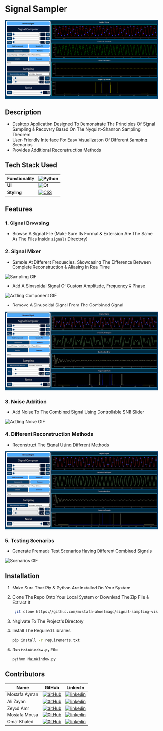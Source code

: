# Signal Sampler
![Main Picture](screenshots/home.png)


## Description

- Desktop Application Designed To Demonstrate The Principles Of Signal Sampling & Recovery Based On The Nyquist–Shannon Sampling Theorem
- User-Friendly Interface For Easy Visualization Of Different Samping Scenarios
- Provides Additional Reconstruction Methods

## Tech Stack Used

|**Functionality** | ![Python](https://img.shields.io/badge/python-3670A0?style=for-the-badge&logo=python&logoColor=ffdd54)|
|--- | --- |
|**UI** | ![Qt](https://img.shields.io/badge/Qt-%23217346.svg?style=for-the-badge&logo=Qt&logoColor=white)|
|**Styling** | [![CSS](https://img.shields.io/badge/CSS-1572B6?logo=css3&logoColor=fff)](#)|

## Features
### 1. Signal Browsing
- Browse A Signal File (Make Sure Its Format & Extension Are The Same As The Files Inside `signals` Directory)

### 2. Signal Mixer
- Sample At Different Frequncies, Showcasing The Difference Between Complete Reconstruction & Aliasing In Real Time

![Sampling GIF](screenshots/sampling.gif)
&nbsp;
- Add A Sinusoidal Signal Of Custom Amplitude, Frequency & Phase

![Adding Component GIF](screenshots/add.gif)
&nbsp;
- Remove A Sinusoidal Signal From The Combined Signal
   
![Removing Component GIF](screenshots/remove.gif)
### 3. Noise Addition
- Add Noise To The Combined Signal Using Controllable SNR Slider
   
![Adding Noise GIF](screenshots/noise.gif)
### 4. Different Reconstruction Methods
- Reconstruct The Signal Using Different Methods
   
![Rectangular Interpolation GIF](screenshots/rectangular.gif)
### 5. Testing Scenarios
- Generate Premade Test Scenarios Having Different Combined Signals
   
![Scenarios GIF](screenshots/scenarios.gif)


## Installation

1. Make Sure That Pip & Python Are Installed On Your System

2. Clone The Repo Onto Your Local System or Download The Zip File & Extract It
   ```bash
    git clone https://github.com/mostafa-aboelmagd/signal-sampling-visualizer.git
    ```

3. Nagivate To The Project's Directory 
   
4. Install The Required Libraries
    ```bash
    pip install -r requirements.txt
    ```

5. Run `MainWindow.py` File
    ```bash
    python MainWindow.py
    ```

## Contributors

| Name | GitHub | LinkedIn |
| ---- | ------ | -------- |
| Mostafa Ayman | [![GitHub](https://img.shields.io/badge/GitHub-%23121011.svg?logo=github&logoColor=white)](https://github.com/mostafa-aboelmagd) | [![linkedin](https://img.shields.io/badge/linkedin-0A66C2?style=for-the-badge&logo=linkedin&logoColor=white)](https://www.linkedin.com/in/mostafa--aboelmagd/) |
| Ali Zayan | [![GitHub](https://img.shields.io/badge/GitHub-%23121011.svg?logo=github&logoColor=white)](https://github.com/alizayan684) | [![linkedin](https://img.shields.io/badge/linkedin-0A66C2?style=for-the-badge&logo=linkedin&logoColor=white)](https://www.linkedin.com/in/%D8%B9%D9%84%D9%8A-%D8%B2%D9%8A%D8%A7%D9%86-%F0%9F%94%BB%F0%9F%87%B5%F0%9F%87%B8-b98239264/) |
| Zeyad Amr | [![GitHub](https://img.shields.io/badge/GitHub-%23121011.svg?logo=github&logoColor=white)](https://github.com/Zisco2002)| [![linkedin](https://img.shields.io/badge/linkedin-0A66C2?style=for-the-badge&logo=linkedin&logoColor=white)](https://www.linkedin.com/in/zeyad-amr-3506b225b/) |
| Mostafa Mousa | [![GitHub](https://img.shields.io/badge/GitHub-%23121011.svg?logo=github&logoColor=white)](https://github.com/MostafaMousaaa) | [![linkedin](https://img.shields.io/badge/linkedin-0A66C2?style=for-the-badge&logo=linkedin&logoColor=white)](https://www.linkedin.com/in/mostafa-mousa-b81b8322a/) |
| Omar Khaled | [![GitHub](https://img.shields.io/badge/GitHub-%23121011.svg?logo=github&logoColor=white)](#)| [![linkedin](https://img.shields.io/badge/linkedin-0A66C2?style=for-the-badge&logo=linkedin&logoColor=white)](https://www.linkedin.com/in/omar-khaled-064b7930a/) |
